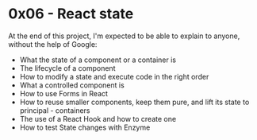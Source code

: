 # 0x06 - React state

At the end of this project, I'm expected to be able to explain to anyone, without the help of Google:

- What the state of a component or a container is
- The lifecycle of a component
- How to modify a state and execute code in the right order
- What a controlled component is
- How to use Forms in React
- How to reuse smaller components, keep them pure, and lift its state to principal - containers
- The use of a React Hook and how to create one
- How to test State changes with Enzyme
